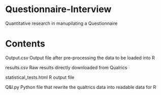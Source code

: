 # Questionnaire-Interview
Quantitative research in manupilating a Questionnaire

# Contents

Output.csv
Output file after pre-processing the data to be loaded into R

results.csv
Raw results directly downloaded from Qualrics

statistical_tests.html
R output file

Q&I.py
Python file that rewrite the qualtrics data into readable data for R
